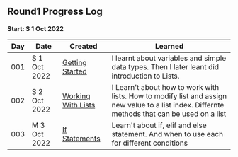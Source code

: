 ## Round1 Progress Log
**Start: S 1 Oct 2022**


| Day | Date | Created | Learned |
| --- | ------------ | ------------------------ | --------- |
| 001 | S 1 Oct 2022 | [Getting Started](001) | I learnt about variables and simple data types. Then I later leant did introduction to Lists. |
| 002 | S 2 Oct 2022 | [Working With Lists](002) | I Learn't about how to work with lists. How to modify list and assign new value to a list index. Differnte methods that can be used on a list |
| 003 | M 3 Oct 2022 | [If Statements](003) | Learn't about if, elif and else statement. And when to use each for different conditions |
